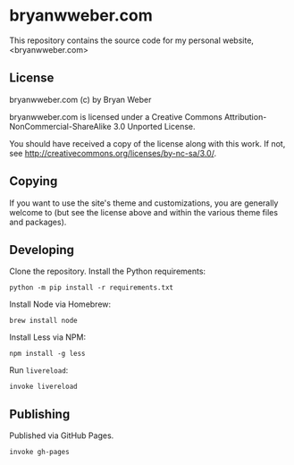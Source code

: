 bryanwweber.com
===============

This repository contains the source code for my personal website, <bryanwweber.com>

License
-------

bryanwweber.com (c) by Bryan Weber

bryanwweber.com is licensed under a
Creative Commons Attribution-NonCommercial-ShareAlike 3.0 Unported License.

You should have received a copy of the license along with this
work.  If not, see <http://creativecommons.org/licenses/by-nc-sa/3.0/>.

Copying
-------

If you want to use the site's theme and customizations, you are generally welcome to (but see the license above and within the various theme files and packages).

Developing
----------

Clone the repository. Install the Python requirements:

```shell
python -m pip install -r requirements.txt
```

Install Node via Homebrew:

```shell
brew install node
```

Install Less via NPM:

```shell
npm install -g less
```

Run `livereload`:

```shell
invoke livereload
```

Publishing
----------

Published via GitHub Pages.

```shell
invoke gh-pages
```
